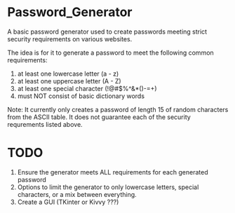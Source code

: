 # Password_Generator
A basic password generator used to create passwords meeting strict security requirements on various websites.

The idea is for it to generate a password to meet the following common requirements:
1) at least one lowercase letter  (a - z)
2) at least one uppercase letter  (A - Z)
3) at least one special character (!@#$%^&*()-=+)
4) must NOT consist of basic dictionary words

Note: It currently only creates a password of length 15 of random characters from the ASCII table. It does not guarantee each of the security requrements listed above.

# TODO
1) Ensure the generator meets ALL requirements for each generated password
2) Options to limit the generator to only lowercase letters, special characters, or a mix between everything.
3) Create a GUI (TKinter or Kivvy ???)
